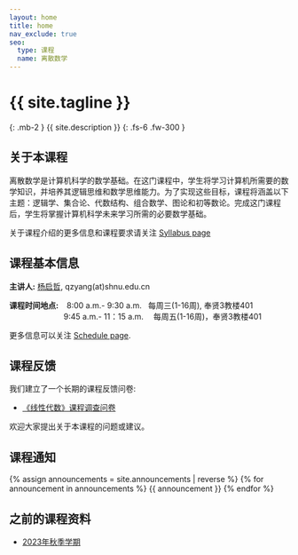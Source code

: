 ```yaml
---
layout: home
title: home
nav_exclude: true
seo:
  type: 课程
  name: 离散数学
---
```


# {{ site.tagline }}
{: .mb-2 }
{{ site.description }}
{: .fs-6 .fw-300 }

<!-- {% if site.announcements %}
{{ site.announcements.last }}
[Announcements](announcements.md){: .btn .btn-outline .fs-3 }
{% endif %} -->

## 关于本课程

离散数学是计算机科学的数学基础。在这门课程中，学生将学习计算机所需要的数学知识，并培养其逻辑思维和数学思维能力。为了实现这些目标，课程将涵盖以下主题：逻辑学、集合论、代数结构、组合数学、图论和初等数论。完成这门课程后，学生将掌握计算机科学未来学习所需的必要数学基础。

关于课程介绍的更多信息和课程要求请关注 [Syllabus page](syllabus.md)

## 课程基本信息

**主讲人:** [杨启哲](https://basics.sjtu.edu.cn/~yangqizhe/), qzyang(at)shnu.edu.cn

**课程时间地点:** &ensp;&nbsp;8:00 a.m.- 9:30 a.m. &nbsp; 每周三(1-16周), 奉贤3教楼401
 <br/>&emsp;&emsp;&emsp;&emsp;&emsp;&emsp;&emsp;9:45 a.m.- 11：15 a.m. &emsp;每周五(1-16周)，奉贤3教楼401


 更多信息可以关注 [Schedule page](schedule.md).


## 课程反馈

我们建立了一个长期的课程反馈问卷:

- [《线性代数》课程调查问卷](https://www.wjx.cn/vm/tU88Sco.aspx)

欢迎大家提出关于本课程的问题或建议。


## 课程通知

{% assign announcements = site.announcements | reverse %}
{% for announcement in announcements %}
{{ announcement }}
{% endfor %}

## 之前的课程资料

- [2023年秋季学期](https://www.dm2023w.spacepenguin.com.cn)